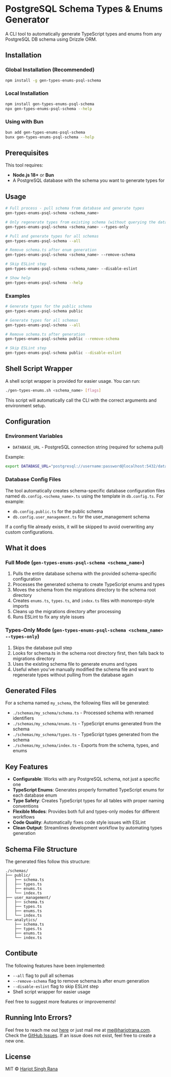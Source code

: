 # PostgreSQL Schema Types & Enums Generator

A CLI tool to automatically generate TypeScript types and enums from any PostgreSQL DB schema using Drizzle ORM.

## Installation

### Global Installation (Recommended)

```bash
npm install -g gen-types-enums-psql-schema
```

### Local Installation

```bash
npm install gen-types-enums-psql-schema
npx gen-types-enums-psql-schema --help
```

### Using with Bun

```bash
bun add gen-types-enums-psql-schema
bunx gen-types-enums-psql-schema --help
```

## Prerequisites

This tool requires:
- **Node.js 18+** or **Bun**
- A PostgreSQL database with the schema you want to generate types for

## Usage

```bash
# Full process - pull schema from database and generate types
gen-types-enums-psql-schema <schema_name>

# Only regenerate types from existing schema (without querying the database)
gen-types-enums-psql-schema <schema_name> --types-only

# Pull and generate types for all schemas
gen-types-enums-psql-schema --all

# Remove schema.ts after enum generation
gen-types-enums-psql-schema <schema_name> --remove-schema

# Skip ESLint step
gen-types-enums-psql-schema <schema_name> --disable-eslint

# Show help
gen-types-enums-psql-schema --help
```

### Examples

```bash
# Generate types for the public schema
gen-types-enums-psql-schema public

# Generate types for all schemas
gen-types-enums-psql-schema --all

# Remove schema.ts after generation
gen-types-enums-psql-schema public --remove-schema

# Skip ESLint step
gen-types-enums-psql-schema public --disable-eslint
```

## Shell Script Wrapper

A shell script wrapper is provided for easier usage. You can run:

```bash
./gen-types-enums.sh <schema_name> [flags]
```

This script will automatically call the CLI with the correct arguments and environment setup.

## Configuration

### Environment Variables

- `DATABASE_URL` - PostgreSQL connection string (required for schema pull)

Example:
```bash
export DATABASE_URL="postgresql://username:password@localhost:5432/database_name"
```

### Database Config Files

The tool automatically creates schema-specific database configuration files named `db.config.<schema_name>.ts` using the template in `db.config.ts`. For example:
- `db.config.public.ts` for the public schema
- `db.config.user_management.ts` for the user_management schema

If a config file already exists, it will be skipped to avoid overwriting any custom configurations.

## What it does

### Full Mode (`gen-types-enums-psql-schema <schema_name>`)

1. Pulls the entire database schema with the provided schema-specific configuration
2. Processes the generated schema to create TypeScript enums and types
3. Moves the schema from the migrations directory to the schema root directory  
4. Creates `enums.ts`, `types.ts`, and `index.ts` files with monorepo-style imports
5. Cleans up the migrations directory after processing
6. Runs ESLint to fix any style issues

### Types-Only Mode (`gen-types-enums-psql-schema <schema_name> --types-only`)

1. Skips the database pull step
2. Looks for schema.ts in the schema root directory first, then falls back to migrations directory
3. Uses the existing schema file to generate enums and types
4. Useful when you've manually modified the schema file and want to regenerate types without pulling from the database again

## Generated Files

For a schema named `my_schema`, the following files will be generated:

- `./schemas/my_schema/schema.ts` - Processed schema with renamed identifiers
- `./schemas/my_schema/enums.ts`  - TypeScript enums generated from the schema
- `./schemas/my_schema/types.ts`  - TypeScript types generated from the schema  
- `./schemas/my_schema/index.ts`  - Exports from the schema, types, and enums

## Key Features

- **Configurable**: Works with any PostgreSQL schema, not just a specific one
- **TypeScript Enums**: Generates properly formatted TypeScript enums for each database enum
- **Type Safety**: Creates TypeScript types for all tables with proper naming conventions
- **Flexible Modes**: Provides both full and types-only modes for different workflows
- **Code Quality**: Automatically fixes code style issues with ESLint
- **Clean Output**: Streamlines development workflow by automating types generation

## Schema File Structure

The generated files follow this structure:
```
./schemas/
├── public/
│   ├── schema.ts
│   ├── types.ts
│   ├── enums.ts
│   └── index.ts
├── user_management/
│   ├── schema.ts
│   ├── types.ts
│   ├── enums.ts
│   └── index.ts
└── analytics/
    ├── schema.ts
    ├── types.ts
    ├── enums.ts
    └── index.ts
```

## Contibute

The following features have been implemented:

- `--all` flag to pull all schemas
- `--remove-schema` flag to remove schema.ts after enum generation
- `--disable-eslint` flag to skip ESLint step
- Shell script wrapper for easier usage

Feel free to suggest more features or improvements!

## Running Into Errors?

Feel free to reach me out [here](https://www.harjotrana.com) or just mail me at [me@harjotrana.com](mailto:me@harjotrana.com).
Check the [GitHub Issues](https://github.com/harjjotsinghh/gen-types-enums-psql-schema/issues). If an issue does not exist, feel free to create a new one.

## License

MIT © [Harjot Singh Rana](https://harjotrana.com)
